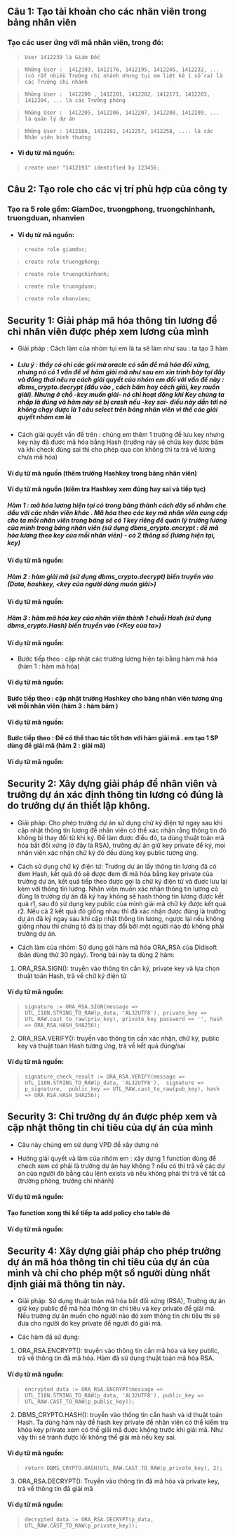 ## Câu 1: Tạo tài khoản cho các nhân viên trong bảng nhân viên

### Tạo các user ứng với mã nhân viên, trong đó:

>`User 1412239 là Giám Đốc`

>`Những User :  1412193, 1412176, 1412195, 1412245, 1412232, ... (có rất nhiều Trưởng chi nhánh nhưng tụi em liệt kê 1 số ra) là các Trưởng chi nhánh`

>`Những User :  1412200 , 1412201, 1412202, 1412173, 1412203, 1412204, ... là các Trưởng phòng`

>`Những User :  1412205, 1412206, 1412207, 1412208, 1412209, ... là quản lý dự án`

>`Những User : 1412186, 1412192, 1412257, 1412258, .... là các Nhân viên bình thường`

+ #### Ví dụ từ mã nguồn:

>`create user "1412193" identified by 123456;`

## Câu 2: Tạo role cho các vị trí phù hợp của công ty

### Tạo ra 5 role gồm: GiamDoc, truongphong, truongchinhanh, truongduan, nhanvien

+ #### Ví dụ từ mã nguồn:

>`create role giamdoc;`

>`create role truongphong;`

>`create role truongchinhanh;`

>`create role truongduan;`

>`create role nhanvien;`

## Security 1: Giải pháp mã hóa thông tin lương để chỉ nhân viên được phép xem lương của mình 

- Giải pháp : Cách làm của nhóm tụi em là ta sẽ làm như sau : ta tạo 3 hàm 

+ ##### Lưu ý : thầy có chỉ các gói mà oracle có sẵn để mã hóa đối xứng, nhưng nó có 1 vấn đề về hàm giải mã như sau em xin trình bày tại đây và đồng thơi nêu ra cách giải quyết của nhóm em đối với vấn đề này : dbms_crypto.decrypt (đầu vào , cách băm hay cách giải, key muốn giải). Nhưng ở chỗ -key muốn giải- nó chỉ hoạt động khi Key chúng ta nhập là đúng và hàm này sẽ bị crash nếu -key sai- điều này dẫn tới nó không chạy được là 1 câu select trên bảng nhân viên vì thế các giải quyết nhóm em là

- Cách giải quyết vấn đề trên : chúng em thêm 1 trường để lưu key nhưng key này đã được mã hóa bằng Hash (trưởng này sẽ chứa key được băm và khi check đúng sai thì cho phép qua còn không thì ta trả về lương chưa mã hóa)

#### Ví dụ từ mã nguồn (thêm trường Hashkey trong bảng nhân viên)

#### Ví dụ từ mã nguồn (kiểm tra Hashkey xem đúng hay sai và tiếp tục)

##### Hàm 1 : mã hóa lương hiện tại có trong bảng thành cách dãy số nhằm che dấu với các nhân viên khác . Mã hóa theo các key mà nhân viên cung cấp cho ta mỗi nhân viên trong bảng sẽ có 1 key riêng để quản lý trưởng lương của mình trong bảng nhân viên (sử dụng dbms_crypto.encrypt : để mã hóa lương theo key của mỗi nhân viên) - có 2 thông số (lương hiện tại, key)


#### Ví dụ từ mã nguồn:

##### Hàm 2 : hàm giải mã (sử dụng dbms_crypto.decrypt) biến truyền vào (Data, hashkey, <key của người dùng muón giải>)

#### Ví dụ từ mã nguồn:

##### Hàm 3 : hàm mã hóa key của nhân viên thành 1 chuỗi Hash (sử dụng dbms_crypto.Hash) biến truyền vào (<Key của ta>)

#### Ví dụ từ mã nguồn:

- Bước tiếp theo : cập nhật các trưởng lương hiện tại bằng hàm mã hóa (hàm 1 : hàm mã hóa)

#### Ví dụ từ mã nguồn:

#### Bước tiếp theo : cập nhật trưởng Hashkey cho bảng nhân viên tương ứng với mỗi nhân viên (hàm 3 : hàm băm )

#### Ví dụ từ mã nguồn:

#### Bước tiếp theo : Để có thể thao tác tốt hơn với hàm giải mã . em tạo 1 SP dùng để giải mã (hàm 2 : giải mã) 

#### Ví dụ từ mã nguồn:

## Security 2: Xây dựng giải pháp để nhân viên và trưởng dự án xác định thông tin lương có đúng là do trưởng dự án thiết lập không. 
- Giải pháp: Cho phép trưởng dự án sử dụng chữ ký điện tử ngay sau khi cập nhật thông tin lương để nhân viên có thể xác nhận rằng thông tin đó không bị thay đổi từ khi ký. Để làm được điều đó, ta dùng thuật toán mã hóa bất đối xứng (ở đây là RSA), trưởng dự án giữ key private để ký, mọi nhân viên xác nhận chữ ký đó đều dùng key public tương ứng. 
- Cách sử dụng chữ ký điện tử: Trưởng dự án lấy thông tin lương đã có đem Hash, kết quả đó sẽ được đem đi mã hóa bằng key private của trưởng dự án, kết quả tiếp theo được gọi là chữ ký điện tử và được lưu lại kèm với thông tin lương. Nhân viên muốn xác nhận thông tin lương có đúng là trưởng dự án đã ký hay không sẽ hash thông tin lương được kết quả r1, sau đó sử dụng key public của mình giải mã chữ ký được kết quả r2. Nếu cả 2 kết quả đó giống nhau thì đã xác nhận được đúng là trưởng dự án đã ký ngay sau khi cập nhật thông tin lương, ngược lại nếu không giống nhau thì chứng tỏ đã bị thay đổi bởi một người nào đó không phải trưởng dự án.

- Cách làm của nhóm: Sử dụng gói hàm mã hóa ORA_RSA của Didisoft (bản dùng thử 30 ngày). Trong bài này ta dùng 2 hàm:
1. ORA_RSA.SIGN(): truyền vào thông tin cần ký, private key và lựa chọn thuật toán Hash, trả về chữ ký điện tử
#### Ví dụ từ mã nguồn:
>`signature := ORA_RSA.SIGN(message => UTL_I18N.STRING_TO_RAW(p_data, 'AL32UTF8'),
        private_key => UTL_RAW.cast_to_raw(priv_key),
        private_key_password => '',
        hash => ORA_RSA.HASH_SHA256);`
        
2. ORA_RSA.VERIFY(): truyền vào thông tin cần xác nhận, chữ ký, public key và thuật toán Hash tương ứng, trả về kết quả đúng/sai
#### Ví dụ từ mã nguồn:
>`signature_check_result := ORA_RSA.VERIFY(message => UTL_I18N.STRING_TO_RAW(p_data, 'AL32UTF8'), 
        signature => p_signature, 
        public_key => UTL_RAW.cast_to_raw(pub_key),
        hash => ORA_RSA.HASH_SHA256);`

## Security 3: Chỉ trưởng dự án được phép xem và cập nhật thông tin chi tiêu của dự án của mình 

- Câu này chúng em sử dụng VPD để xây dựng nó 

- Hướng giải quyết và làm của nhóm em : xây dựng 1 function dùng để chech xem có phải là trưởng dự án hay không ? nếu có thì trả về các dự án của người đó bằng câu lệnh exists và nếu không phải thì trả về tất cả (trưởng phòng, trưởng chi nhánh)

#### Ví dụ từ mã nguồn:

#### Tạo function xong thì kế tiếp ta add policy cho table đó 

#### Ví dụ từ mã nguồn:


## Security 4: Xây dựng giải pháp cho phép trưởng dự án mã hóa thông tin chi tiêu của dự án của mình và chỉ cho phép một số người dùng nhất định giải mã thông tin này.
- Giải pháp: Sử dụng thuật toán mã hóa bất đối xứng (RSA), Trưởng dự án giữ key public để mã hóa thông tin chi tiêu và key private để giải mã. Nếu trưởng dự án muốn cho người nào đó xem thông tin chi tiêu thì sẽ đưa cho người đó key private để người đó giải mã.

- Các hàm đã sử dụng:
1. ORA_RSA.ENCRYPT(): truyền vào thông tin cần mã hóa và key public, trả về thông tin đã mã hóa. Hàm đã sử dụng thuật toán mã hóa RSA.
#### Ví dụ từ mã nguồn:
>`encrypted_data := ORA_RSA.ENCRYPT(message => UTL_I18N.STRING_TO_RAW(p_data, 'AL32UTF8'),
  public_key => UTL_RAW.CAST_TO_RAW(p_public_key));`
  
2. DBMS_CRYPTO.HASH(): truyền vào thông tin cần hash và id thuật toán Hash. Ta dùng hàm này để hash key private để nhân viên có thể kiểm tra khóa key private xem có thể giải mã được không trước khi giải mã. Như vậy thì sẽ tránh được lỗi không thể giải mã nếu key sai.
#### Ví dụ từ mã nguồn:
>`return DBMS_CRYPTO.HASH(UTL_RAW.CAST_TO_RAW(p_private_key), 2);`

3. ORA_RSA.DECRYPT(): Truyền vào thông tin đã mã hóa và private key, trả về thông tin đã giải mã
#### Ví dụ từ mã nguồn:
>`decrypted_data := ORA_RSA.DECRYPT(p_data, UTL_RAW.CAST_TO_RAW(p_private_key));`

